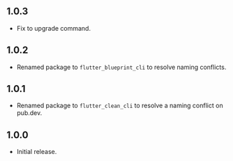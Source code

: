 ## 1.0.3

- Fix to upgrade command.

## 1.0.2

- Renamed package to `flutter_blueprint_cli` to resolve naming conflicts.

## 1.0.1

- Renamed package to `flutter_clean_cli` to resolve a naming conflict on pub.dev.

## 1.0.0

- Initial release. 